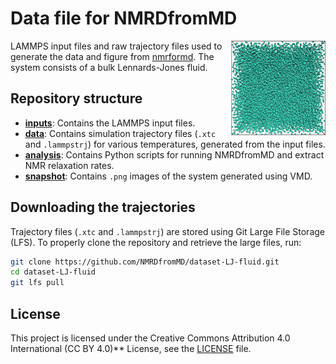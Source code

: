 Data file for NMRDfromMD
========================

<a href="webp">
  <img src="snapshot/lj.png" align="right" width="30%"/>
</a>

LAMMPS input files and raw trajectory files used to generate the data
and figure from [nmrformd](https://nmrdfrommd.readthedocs.io). The system
consists of a bulk Lennards-Jones fluid.

## Repository structure

- **[inputs](inputs)**: Contains the LAMMPS input files.
- **[data](data)**: Contains simulation trajectory files (`.xtc` and `.lammpstrj`)
  for various temperatures, generated from the input files.
- **[analysis](analysis)**: Contains Python scripts for running NMRDfromMD
  and extract NMR relaxation rates.
- **[snapshot](snapshot)**: Contains ``.png`` images of the system generated
  using VMD.

## Downloading the trajectories

Trajectory files (`.xtc` and `.lammpstrj`) are stored using Git Large File
Storage (LFS). To properly clone the repository and retrieve the large files, run:

```bash
git clone https://github.com/NMRDfromMD/dataset-LJ-fluid.git
cd dataset-LJ-fluid
git lfs pull
```

## License

This project is licensed under the Creative Commons Attribution 4.0
International (CC BY 4.0)** License, see the [LICENSE](LICENSE) file.
